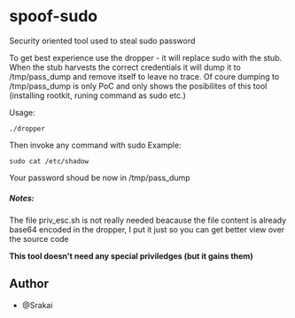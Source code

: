 # spoof-sudo
Security oriented tool used to steal sudo password

To get best experience use the dropper - it will replace sudo with the stub. When the stub harvests the correct credentials it will dump it to /tmp/pass_dump and remove itself to leave no trace. Of coure dumping to /tmp/pass_dump is only PoC and only shows the posibilites of this tool (installing rootkit, runing command as sudo etc.) 

Usage:
```
./dropper
```
Then invoke any command with sudo
Example:
```
sudo cat /etc/shadow
```

Your password shoud be now in /tmp/pass_dump
##### Notes:
The file priv_esc.sh is not really needed beacause the file content is already base64 encoded in the dropper, I put it just so you can get better view over the source code

**This tool doesn't need any special priviledges (but it gains them)**


## Author

* @Srakai
